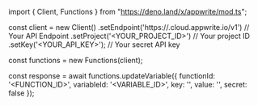 import { Client, Functions } from "https://deno.land/x/appwrite/mod.ts";

const client = new Client()
    .setEndpoint('https://<REGION>.cloud.appwrite.io/v1') // Your API Endpoint
    .setProject('<YOUR_PROJECT_ID>') // Your project ID
    .setKey('<YOUR_API_KEY>'); // Your secret API key

const functions = new Functions(client);

const response = await functions.updateVariable({
    functionId: '<FUNCTION_ID>',
    variableId: '<VARIABLE_ID>',
    key: '<KEY>',
    value: '<VALUE>',
    secret: false
});
